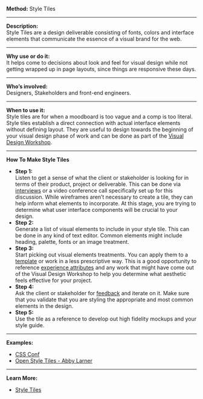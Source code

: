 **Method:** Style Tiles

---

**Description:**  
Style Tiles are a design deliverable consisting of fonts, colors and interface elements that communicate the essence of a visual brand for the web.

---

**Why use or do it:**  
It helps come to decisions about look and feel for visual design while not getting wrapped up in page layouts, since things are responsive these days.

---

**Who’s involved:**  
Designers, Stakeholders and front-end engineers.

---

**When to use it:**  
Style tiles are for when a moodboard is too vague and a comp is too literal. Style tiles establish a direct connection with actual interface elements without defining layout. They are useful to design towards the beginning of your visual design phase of work and can be done as part of the [Visual Design Workshop](https://github.com/bocoup/opendesignkit/wiki/Visual-Design-Workshop).

---

**How To Make Style Tiles**

* **Step 1:**  
Listen to get a sense of what the client or stakeholder is looking for in terms of their product, project or deliverable. This can be done via [interviews](https://github.com/bocoup/opendesignkit/wiki/Interviews) or a video conference call specifically set up for this discussion. While wireframes aren’t necessary to create a tile, they can help inform what elements to incorporate. At this stage, you are trying to determine what user interface components will be crucial to your design.
* **Step 2:**  
Generate a list of visual elements to include in your style tile. This can be done in any kind of text editor. Common elements might include heading, palette, fonts or an image treatment.
* **Step 3:**  
Start picking out visual elements treatments. You can apply them to a [template](tk) or work in a less prescriptive way. This is a good opportunity to reference [experience attributes](https://github.com/bocoup/opendesignkit/wiki/experience-attributes) and any work that might have come out of the Visual Design Workshop to help you determine what aesthetic feels effective for your project.
* **Step 4:**  
Ask the client or stakeholder for [feedback](tk) and iterate on it. Make sure that you validate that you are styling the appropriate and most common elements in the design.
* **Step 5:**  
Use the tile as a reference to develop out high fidelity mockups and your style guide.

---

**Examples:**  
* [CSS Conf](tk)
* [Open Style Tiles - Abby Larner](https://github.com/abbylarner/open-tiles)

---

**Learn More:**  
* [Style Tiles](http://styletil.es)

